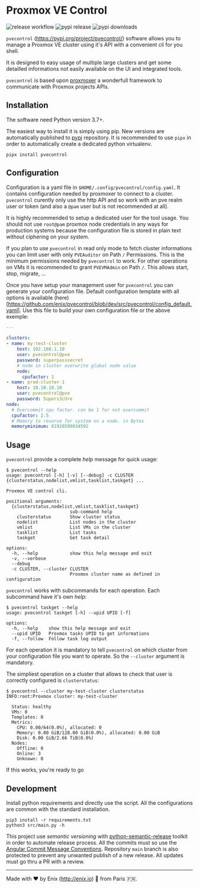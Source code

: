 Proxmox VE Control
===

![release workflow](https://github.com/enix/pvecontrol/actions/workflows/release.yml/badge.svg?branch=main)
![pypi release](https://img.shields.io/pypi/v/pvecontrol.svg)
![pypi downloads](https://img.shields.io/pypi/dm/pvecontrol.svg)

`pvecontrol` (https://pypi.org/project/pvecontrol/) software allows you to manage a Proxmox VE cluster using it's API with a convenient cli for you shell.

It is designed to easy usage of multiple large clusters and get some detailled informations not easily available on the UI and integrated tools.

`pvecontrol` is based upon [proxmoxer](https://pypi.org/project/proxmoxer/) a wonderfull framework to communicate with Proxmox projects APIs.

Installation
---

The software need Python version 3.7+.

The easiest way to install it is simply using pip. New versions are automatically published to [pypi](https://pypi.org/project/pvecontrol/) repository. It is recommended to use `pipx` in order to automatically create a dedicated python virtualenv.

```shell
pipx install pvecontrol
```

Configuration
---

Configuration is a yaml file in `$HOME/.config/pvecontrol/config.yaml`. It contains configuration needed by proxmoxer to connect to a cluster. `pvecontrol` curently only use the http API and so work with an pve realm user or token (and also a `@pam` user but is not recommended at all).

It is highly recommended to setup a dedicated user for the tool usage. You should not use `root@pam` proxmox node credentials in any ways for production systems because the configuration file is stored in plain text without ciphering on your system.

If you plan to use `pvecontrol` in read only mode to fetch cluster informations you can limit user with only `PVEAuditor` on Path `/` Permissions. This is the minimum permissions needed by `pvecontrol` to work.
For other operations on VMs it is recommended to grant `PVEVMAdmin` on Path `/`. This allows start, stop, migrate, ...

Once you have setup your management user for `pvecontrol` you can generate your configuration file. Default configuration template with all options is available (here)[https://github.com/enix/pvecontrol/blob/dev/src/pvecontrol/config_default.yaml]. Use this file to build your own configuration file or the above exemple:
```yaml
---

clusters:
- name: my-test-cluster
    host: 192.168.1.10
    user: pvecontrol@pve
    password: superpasssecret
    # node in cluster overwrite global node value
    node:
      cpufactor: 1
- name: prod-cluster-1
    host: 10.10.10.10
    user: pvecontrol@pve
    password: Supers3cUre
node:
  # Overcommit cpu factor. can be 1 for not overcommit
  cpufactor: 2.5
  # Memory to reserve for system on a node. in Bytes
  memoryminimum: 81928589934592

```

Usage
---

`pvecontrol` provide a complete *help* message for quick usage:

```shell
$ pvecontrol --help
usage: pvecontrol [-h] [-v] [--debug] -c CLUSTER {clusterstatus,nodelist,vmlist,tasklist,taskget} ...

Proxmox VE control cli.

positional arguments:
  {clusterstatus,nodelist,vmlist,tasklist,taskget}
                        sub-command help
    clusterstatus       Show cluster status
    nodelist            List nodes in the cluster
    vmlist              List VMs in the cluster
    tasklist            List tasks
    taskget             Get task detail

options:
  -h, --help            show this help message and exit
  -v, --verbose
  --debug
  -c CLUSTER, --cluster CLUSTER
                        Proxmox cluster name as defined in configuration
```

`pvecontrol` works with subcommands for each operation. Each subcommand have it's own *help*:

```shell
$ pvecontrol taskget --help
usage: pvecontrol taskget [-h] --upid UPID [-f]

options:
  -h, --help    show this help message and exit
  --upid UPID   Proxmox tasks UPID to get informations
  -f, --follow  Follow task log output

```

For each operation it is mandatory to tell `pvecontrol` on which cluster from your configuration file you want to operate. So the `--cluster` argument is mandatory.

The simpliest operation on a cluster that allows to check that user is correctly configured is `clusterstatus`:

```shell
$ pvecontrol --cluster my-test-cluster clusterstatus
INFO:root:Proxmox cluster: my-test-cluster

  Status: healthy
  VMs: 0
  Templates: 0
  Metrics:
    CPU: 0.00/64(0.0%), allocated: 0
    Memory: 0.00 GiB/128.00 GiB(0.0%), allocated: 0.00 GiB
    Disk: 0.00 GiB/2.66 TiB(0.0%)
  Nodes:
    Offline: 0
    Online: 3
    Unknown: 0
```

If this works, you're ready to go

Development
---

Install python requirements and directly use the script. All the configurations are common with the standard installation.

```shell
pip3 install -r requirements.txt
python3 src/main.py -h
```

This project use *semantic versioning* with [python-semantic-release](https://python-semantic-release.readthedocs.io/en/latest/) toolkit in order to automate release process. All the commits must so use the [Angular Commit Message Conventions](https://github.com/angular/angular/blob/master/CONTRIBUTING.md#-commit-message-format). Repository `main` branch is also protected to prevent any unwanted publish of a new release. All updates must go thru a PR with a review.

---

Made with :heart: by Enix (http://enix.io) :monkey: from Paris :fr:.
